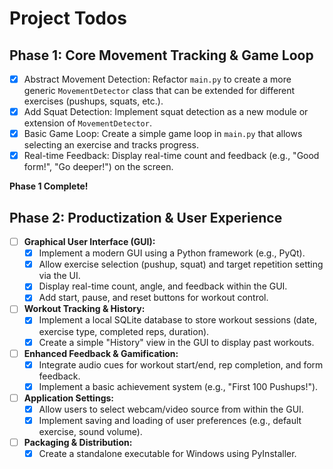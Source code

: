 # Project Todos

## Phase 1: Core Movement Tracking & Game Loop
- [x] Abstract Movement Detection: Refactor `main.py` to create a more generic `MovementDetector` class that can be extended for different exercises (pushups, squats, etc.).
- [x] Add Squat Detection: Implement squat detection as a new module or extension of `MovementDetector`.
- [x] Basic Game Loop: Create a simple game loop in `main.py` that allows selecting an exercise and tracks progress.
- [x] Real-time Feedback: Display real-time count and feedback (e.g., "Good form!", "Go deeper!") on the screen.

**Phase 1 Complete!**

## Phase 2: Productization & User Experience
- [ ] **Graphical User Interface (GUI):**
    - [x] Implement a modern GUI using a Python framework (e.g., PyQt).
    - [x] Allow exercise selection (pushup, squat) and target repetition setting via the UI.
    - [x] Display real-time count, angle, and feedback within the GUI.
    - [x] Add start, pause, and reset buttons for workout control.
- [ ] **Workout Tracking & History:**
    - [x] Implement a local SQLite database to store workout sessions (date, exercise type, completed reps, duration).
    - [x] Create a simple "History" view in the GUI to display past workouts.
- [ ] **Enhanced Feedback & Gamification:**
    - [x] Integrate audio cues for workout start/end, rep completion, and form feedback.
    - [x] Implement a basic achievement system (e.g., "First 100 Pushups!").
- [ ] **Application Settings:**
    - [x] Allow users to select webcam/video source from within the GUI.
    - [x] Implement saving and loading of user preferences (e.g., default exercise, sound volume).
- [ ] **Packaging & Distribution:**
    - [x] Create a standalone executable for Windows using PyInstaller.